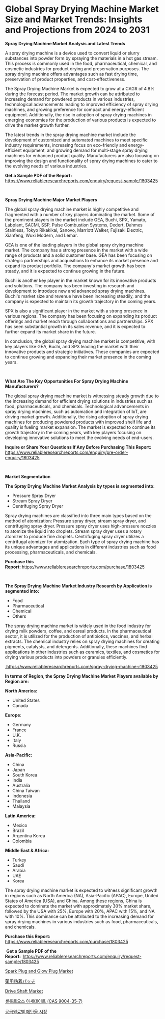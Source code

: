 <p><h1>Global Spray Drying Machine Market Size and Market Trends: Insights and Projections from 2024 to 2031</h1></p><p><strong>Spray Drying Machine Market Analysis and Latest Trends</strong></p>
<p><p>A spray drying machine is a device used to convert liquid or slurry substances into powder form by spraying the materials in a hot gas stream. This process is commonly used in the food, pharmaceutical, chemical, and cosmetic industries for product drying and preservation purposes. The spray drying machine offers advantages such as fast drying time, preservation of product properties, and cost-effectiveness.</p><p>The Spray Drying Machine Market is expected to grow at a CAGR of 4.8% during the forecast period. The market growth can be attributed to increasing demand for powdered products in various industries, technological advancements leading to improved efficiency of spray drying machines, and growing preference for compact and energy-efficient equipment. Additionally, the rise in adoption of spray drying machines in emerging economies for the production of various products is expected to drive the market growth further.</p><p>The latest trends in the spray drying machine market include the development of customized and automated machines to meet specific industry requirements, increasing focus on eco-friendly and energy-efficient equipment, and growing demand for multi-stage spray drying machines for enhanced product quality. Manufacturers are also focusing on improving the design and functionality of spray drying machines to cater to the evolving needs of various industries.</p></p>
<p><strong>Get a Sample PDF of the Report:&nbsp;</strong> <a href="https://www.reliableresearchreports.com/enquiry/request-sample/1803425">https://www.reliableresearchreports.com/enquiry/request-sample/1803425</a></p>
<p>&nbsp;</p>
<p><strong>Spray Drying Machine Major Market Players</strong></p>
<p><p>The global spray drying machine market is highly competitive and fragmented with a number of key players dominating the market. Some of the prominent players in the market include GEA, Buchi, SPX, Yamato, Labplant, SACMI, SSP, Pulse Combustion Systems, Dedert, Dahmes Stainless, Tokyo Rikakikai, Sanovo, Marriott Walker, Fujisaki Electric, Xianfeng, Wuxi Modern, and Lemar.</p><p>GEA is one of the leading players in the global spray drying machine market. The company has a strong presence in the market with a wide range of products and a solid customer base. GEA has been focusing on strategic partnerships and acquisitions to enhance its market presence and expand its product portfolio. The company's market growth has been steady, and it is expected to continue growing in the future.</p><p>Buchi is another key player in the market known for its innovative products and solutions. The company has been investing in research and development to introduce new and advanced spray drying machines. Buchi's market size and revenue have been increasing steadily, and the company is expected to maintain its growth trajectory in the coming years.</p><p>SPX is also a significant player in the market with a strong presence in various regions. The company has been focusing on expanding its product offerings and market reach through collaborations and partnerships. SPX has seen substantial growth in its sales revenue, and it is expected to further expand its market share in the future.</p><p>In conclusion, the global spray drying machine market is competitive, with key players like GEA, Buchi, and SPX leading the market with their innovative products and strategic initiatives. These companies are expected to continue growing and expanding their market presence in the coming years.</p></p>
<p>&nbsp;</p>
<p><strong>What Are The Key Opportunities For Spray Drying Machine Manufacturers?</strong></p>
<p><p>The global spray drying machine market is witnessing steady growth due to the increasing demand for efficient drying solutions in industries such as food, pharmaceuticals, and chemicals. Technological advancements in spray drying machines, such as automation and integration of IoT, are driving market growth. Additionally, the rising adoption of spray drying machines for producing powdered products with improved shelf life and quality is fueling market expansion. The market is expected to continue its growth trajectory in the coming years, with key players focusing on developing innovative solutions to meet the evolving needs of end-users.</p></p>
<p><strong>Inquire or Share Your Questions If Any Before Purchasing This Report:</strong> <a href="https://www.reliableresearchreports.com/enquiry/pre-order-enquiry/1803425">https://www.reliableresearchreports.com/enquiry/pre-order-enquiry/1803425</a></p>
<p>&nbsp;</p>
<p><strong>Market Segmentation</strong></p>
<p><strong>The Spray Drying Machine Market Analysis by types is segmented into:</strong></p>
<p><ul><li>Pressure Spray Dryer</li><li>Stream Spray Dryer</li><li>Centrifuging Spray Dryer</li></ul></p>
<p><p>Spray drying machines are classified into three main types based on the method of atomization: Pressure spray dryer, stream spray dryer, and centrifuging spray dryer. Pressure spray dryer uses high-pressure nozzles to atomize the liquid into droplets. Stream spray dryer uses a rotary atomizer to produce fine droplets. Centrifuging spray dryer utilizes a centrifugal atomizer for atomization. Each type of spray drying machine has its unique advantages and applications in different industries such as food processing, pharmaceuticals, and chemicals.</p></p>
<p><strong>Purchase this Report:&nbsp;</strong><a href="https://www.reliableresearchreports.com/purchase/1803425">https://www.reliableresearchreports.com/purchase/1803425</a></p>
<p>&nbsp;</p>
<p><strong>The Spray Drying Machine Market Industry Research by Application is segmented into:</strong></p>
<p><ul><li>Food</li><li>Pharmaceutical</li><li>Chemical</li><li>Others</li></ul></p>
<p><p>The spray drying machine market is widely used in the food industry for drying milk powders, coffee, and cereal products. In the pharmaceutical sector, it is utilized for the production of antibiotics, vaccines, and herbal extracts. The chemical industry relies on spray drying machines for creating pigments, catalysts, and detergents. Additionally, these machines find applications in other industries such as ceramics, textiles, and cosmetics for drying various products into powders or granules efficiently.</p></p>
<p><a href="https://www.reliableresearchreports.com/spray-drying-machine-r1803425">&nbsp;https://www.reliableresearchreports.com/spray-drying-machine-r1803425</a></p>
<p><strong>In terms of Region, the Spray Drying Machine Market Players available by Region are:</strong></p>
<p>
    <p> <strong> North America: </strong>
        <ul>
            <li>United States</li>
            <li>Canada</li>
        </ul>
        </p> 
    <p> <strong> Europe: </strong>
        <ul>
            <li>Germany</li>
            <li>France</li>
            <li>U.K.</li>
            <li>Italy</li>
            <li>Russia</li>
        </ul>
        </p> 
    <p> <strong> Asia-Pacific: </strong>
        <ul>
            <li>China</li>
            <li>Japan</li>
            <li>South Korea</li>
            <li>India</li>
            <li>Australia</li>
            <li>China Taiwan</li>
            <li>Indonesia</li>
            <li>Thailand</li>
            <li>Malaysia</li>
        </ul>
        </p> 
    <p> <strong> Latin America: </strong>
        <ul>
            <li>Mexico</li>
            <li>Brazil</li>
            <li>Argentina Korea</li>
            <li>Colombia</li>
        </ul>
        </p> 
    <p> <strong> Middle East & Africa: </strong>
        <ul>
            <li>Turkey</li>
            <li>Saudi</li>
            <li>Arabia</li>
            <li>UAE</li>
            <li>Korea</li>
        </ul>
    </p>
    </p>
<p><p>The spray drying machine market is expected to witness significant growth in regions such as North America (NA), Asia-Pacific (APAC), Europe, United States of America (USA), and China. Among these regions, China is expected to dominate the market with approximately 30% market share, followed by the USA with 25%, Europe with 20%, APAC with 15%, and NA with 10%. This dominance can be attributed to the increasing demand for spray drying machines in various industries such as food, pharmaceuticals, and chemicals.</p></p>
<p><strong>Purchase this Report: </strong><a href="https://www.reliableresearchreports.com/purchase/1803425">https://www.reliableresearchreports.com/purchase/1803425</a></p>
<p>&nbsp;<strong>Get a Sample PDF of the Report:&nbsp;&nbsp;</strong><a href="https://www.reliableresearchreports.com/enquiry/request-sample/1803425">https://www.reliableresearchreports.com/enquiry/request-sample/1803425</a></p>
<p><strong></strong></p>
<p><p><a href="https://github.com/kosella/Market-Research-Report-List-4/blob/main/spark-plug-and-glow-plug-market.md">Spark Plug and Glow Plug Market</a></p><p><a href="https://github.com/KenyonJohns/Market-Research-Report-List-1/blob/main/7853949156645.md">薬用粘着パッチ</a></p><p><a href="https://github.com/nathandecarvalho/Market-Research-Report-List-4/blob/main/drive-shaft-market.md">Drive Shaft Market</a></p><p><a href="https://github.com/nigaleamar09/Market-Research-Report-List-1/blob/main/2786372167647.md">셀룰로오스 아세테이트 (CAS 9004-35-7)</a></p><p><a href="https://github.com/lkwggful07722/Market-Research-Report-List-2/blob/main/7936933167648.md">공급원료별 메탄올 시장</a></p></p>